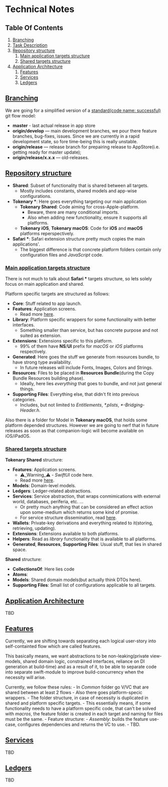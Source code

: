 # Technical Notes

## Table Of Contents

1. [Branching](#branching)
2. [Task Description](#task-description)
3. [Repository structure](#repository-structure)
    1. [Main application targets structure](#main-application-targets-structure)
    2. [Shared targets structure](#shared-targets-structure)
4. [Application Architecture](#application-architecture)
    1. [Features](#features)
    2. [Services](#services)
    3. [Ledgers](#ledgers)


## [Branching](#table-of-contents)

We are going for a simplified version of a [standard(code name: successful)](https://nvie.com/posts/a-successful-git-branching-model/) git flow model:

* **master** - last actual release in app store
* **origin/develop** — main development branches, we pour there feature branches, bug-fixes, issues. Since we are currently in a rapid development state, so fore time-being this is really unstable.
* **origin/release** — release branch for prepairing release to AppStore(i.e. getting ready for master update);
* **origin/release/x.x.x** — old-releases.

## [Repository structure](#table-of-contents)

* __Shared__: Subset of functionality that is shared between all targets.
    - Mostly includes constants, shared models and app-wise configurations.
* __Tokenary *__: Here goes everything targeting our main application
    * __Tokenary Shared__: Code aiming for cross-Apple-platform. 
        - Beware, there are many conditional imports.
        - Also when adding new functionality, ensure it supports all platforms. 
    * __Tokenary iOS__, __Tokenary macOS__: Code for **iOS** and **macOS** platforms reperspectively. 
* __Safari *__: Safari extension structure pretty much copies the main applications'.
    - The biggest difference is that concrete platform folders contain only configuration files and _JavaScript_ code.

### [Main application targets structure](#table-of-contents)

There is not much to talk about __Safari *__ targets structure, so lets solely focus on main application and shared. 

Platform specific targets are structured as follows: 
* __Core__: Stuff related to app launch.
* __Features__: Application screens.
    - Read more [here]().
* __Library__: Platform specific wrappers for some functionality with better interfaces.
    - Something smaller than service, but has concrete purpose and not suited as extension.
* __Extensions__: Extensions specific to this platform.
    - 99% of them have **NS**/**UI** prefix for _macOS_ or _iOS_ platforms respectively.
* __Generated__: Here goes the stuff we generate from resources bundle, to have strong type availability.
    - In future releases will include Fonts, Images, Colors and Strings.
* __Resources__: Files to be placed in **Resources Bundle**(during the Copy Bundle Resources building phase). 
    - Ideally, here lies _everything_ that goes to bundle, and not just general things.
* __Supporting Files__: Everything else, that didn't fit into previous categories.
    - Includes, but not limited to _Entitlements_, _*.plists_, _*-Bridging-Header.h_.

Also there is a folder for Model in __Tokenary macOS__, that holds some platform depended structures. 
However we are going to nerf that in future releases as soon as that companion-logic will become available on iOS/iPadOS.

### [Shared targets structure](#table-of-contents)

__Tokenary Shared__ structure: 

* __Features__: Application screens.
    - ⚠️_Warning_⚠️ - _SwiftUI_ code here. 
    - Read more [here]().
* __Models__: Domain-level models.
* __Ledgers__: Ledger-related abstractions.
* __Services__: Service abstraction, that wraps conmimications with external world, databases, periferia, etc. ...
    - Or pretty much anything that can be considered an effect action upon some-medium which returns some kind of promise.
    - For service structure dissemination, read [here]().
* __Wallets__: Private-key derivations and everything related to it(storing, retrieving, updating).
* __Extensions__: Extensions available to both platforms.
* __Helpers__: Read as _library_ functionality that is available to all platforms. 
* __Generated__, __Resources__, __Supporting Files__: Usual stuff, that lies in shared space.

__Shared__ structure: 

* __CollectionsOf__: Here lies code 
* __Atoms__: 
* __Models__: Shared domain models(but actually think DTOs here).
* __Supporting Files__: Small list of configurations applicable to all targets.

## [Application Architecture](#table-of-contents)

TBD

## [Features](#table-of-contents)

Currently, we are shifting towards separating each logical user-story into self-containted flow which are called features.

This basically means, we want abstractions to be non-leaking(private view-models, shared domain logic, constrained interfaces, reliance on DI generation at build-time) and as a result of it, to be able to separate code into separate swift-module to improve build-concurrency when the necessity will arise.

Currently, we follow these rules: 
    - In *Common* folder go V/VC that are shared between at least 2 flows
    - Also there goes platform-specic wrappers. 
    - The folder structure, in case of necessity is duplicated in shared and platform specific targets.
        - This essentially means, if some functionality needs to have a platform specific code, that can't be 
        solved with _macros_, the feature folder is created in each target and naming for files must be the same.
    - Feature structure:
        - _Assembly_: builds the feature use-case, configures dependencies and returns the VC to use.
        - TBD. 

## [Services](#table-of-contents)

TBD

## [Ledgers](#table-of-contents)

TBD
